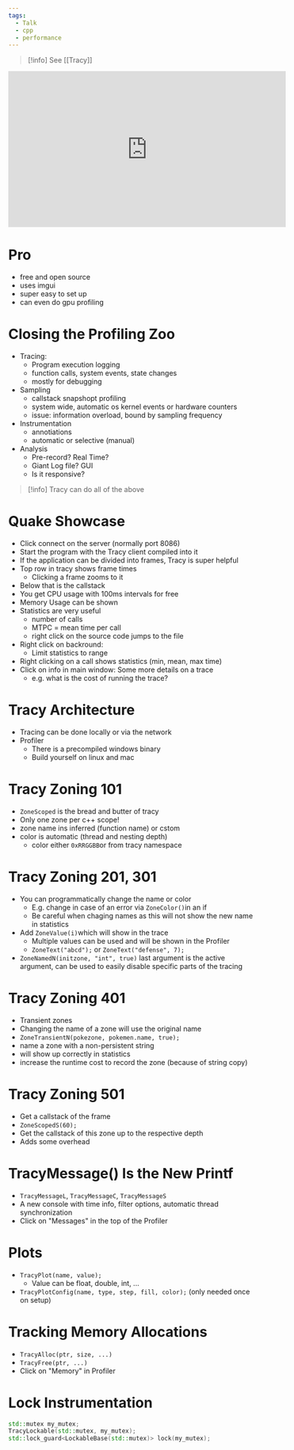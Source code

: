 ```yaml
---
tags:
  - Talk
  - cpp
  - performance
---
```


> [!info] See [[Tracy]]

<iframe width="560" height="315" src="https://www.youtube.com/embed/ghXk3Bk5F2U?si=6BfKYJ1AT2cU3Py2" title="YouTube video player" frameborder="0" allow="accelerometer; autoplay; clipboard-write; encrypted-media; gyroscope; picture-in-picture; web-share" referrerpolicy="strict-origin-when-cross-origin" allowfullscreen></iframe>

# Pro

- free and open source
- uses imgui
- super easy to set up
- can even do gpu profiling

# Closing the Profiling Zoo

- Tracing:
	- Program execution logging
	- function calls, system events, state changes
	- mostly for debugging
- Sampling
	- callstack snapshopt profiling
	- system wide, automatic os kernel events or hardware counters
	- issue: information overload, bound by sampling frequency
- Instrumentation
	- annotiations
	- automatic or selective (manual)
- Analysis
	- Pre-record? Real Time?
	- Giant Log file? GUI
	- Is it responsive?

> [!info] Tracy can do all of the above

# Quake Showcase

- Click connect on the server (normally port 8086)
- Start the program with the Tracy client compiled into it
- If the application can be divided into frames, Tracy is super helpful
- Top row in tracy shows frame times
	- Clicking a frame zooms to it
- Below that is the callstack
- You get CPU usage with 100ms intervals for free
- Memory Usage can be shown
- Statistics are very useful
	- number of calls
	- MTPC = mean time per call
	- right click on the source code jumps to the file
- Right click on backround:
	- Limit statistics to range
- Right clicking on a call shows statistics (min, mean, max time)
- Click on info in main window: Some more details on a trace
	- e.g. what is the cost of running the trace?

# Tracy Architecture

- Tracing can be done locally or via the network
- Profiler
	- There is a precompiled windows binary
	- Build yourself on linux and mac

# Tracy Zoning 101

- `ZoneScoped` is the bread and butter of tracy
- Only one zone per c++ scope!
- zone name ins inferred (function name) or cstom
- color is automatic (thread and nesting depth)
	- color either `0xRRGGBB`or from tracy namespace

# Tracy Zoning 201, 301

- You can programmatically change the name or color
	- E.g. change in case of an error via `ZoneColor()`in an if
	- Be careful when chaging names as this will not show the new name in statistics
- Add `ZoneValue(i)`which will show in the trace
	- Multiple values can be used and will be shown in the Profiler
	- `ZoneText("abcd");` or `ZoneText("defense", 7);`
- `ZoneNamedN(initzone, "int", true)` last argument is the active argument, can be used to easily disable specific parts of the tracing

# Tracy Zoning 401

- Transient zones
- Changing the name of a zone will use the original name
- `ZoneTransientN(pokezone, pokemen.name, true);`
- name a zone with a non-persistent string
- will show up correctly in statistics
- increase the runtime cost to record the zone (because of string copy)

# Tracy Zoning 501

- Get a callstack of the frame
- `ZoneScopedS(60);`
- Get the callstack of this zone up to the respective depth
- Adds some overhead

# TracyMessage() Is the New Printf

- `TracyMessageL`, `TracyMessageC`, `TracyMessageS`
- A new console with time info, filter options, automatic thread synchronization
- Click on "Messages" in the top of the Profiler

# Plots

- `TracyPlot(name, value);`
	- Value can be float, double, int, ...
- `TracyPlotConfig(name, type, step, fill, color);` (only needed once on setup)

# Tracking Memory Allocations

- `TracyAlloc(ptr, size, ...)`
- `TracyFree(ptr, ...)`
- Click on "Memory" in Profiler

# Lock Instrumentation

```cpp
std::mutex my_mutex;
TracyLockable(std::mutex, my_mutex);
std::lock_guard<LockableBase(std::mutex)> lock(my_mutex);
```
